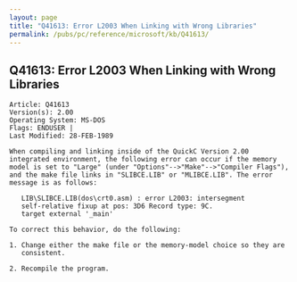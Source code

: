 ```yaml
---
layout: page
title: "Q41613: Error L2003 When Linking with Wrong Libraries"
permalink: /pubs/pc/reference/microsoft/kb/Q41613/
---
```


## Q41613: Error L2003 When Linking with Wrong Libraries

	Article: Q41613
	Version(s): 2.00
	Operating System: MS-DOS
	Flags: ENDUSER |
	Last Modified: 28-FEB-1989
	
	When compiling and linking inside of the QuickC Version 2.00
	integrated environment, the following error can occur if the memory
	model is set to "Large" (under "Options"-->"Make"-->"Compiler Flags"),
	and the make file links in "SLIBCE.LIB" or "MLIBCE.LIB". The error
	message is as follows:
	
	   LIB\SLIBCE.LIB(dos\crt0.asm) : error L2003: intersegment
	   self-relative fixup at pos: 3D6 Record type: 9C.
	   target external '_main'
	
	To correct this behavior, do the following:
	
	1. Change either the make file or the memory-model choice so they are
	   consistent.
	
	2. Recompile the program.
